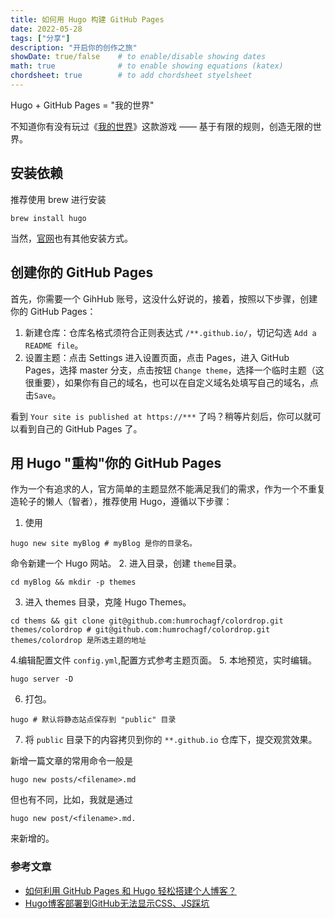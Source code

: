 ```yaml
---
title: 如何用 Hugo 构建 GitHub Pages
date: 2022-05-28
tags: ["分享"]
description: "开启你的创作之旅"
showDate: true/false    # to enable/disable showing dates
math: true              # to enable showing equations (katex)
chordsheet: true        # to add chordsheet styelsheet
---
```


Hugo + GitHub Pages = "我的世界"

不知道你有没有玩过《[我的世界](https://www.minecraft.net/zh-hans)》这款游戏 —— 基于有限的规则，创造无限的世界。

## 安装依赖
推荐使用 brew 进行安装
```shell
brew install hugo
```
当然，[官网](https://gohugo.io/getting-started/installing/)也有其他安装方式。

## 创建你的 GitHub Pages
首先，你需要一个 GihHub 账号，这没什么好说的，接着，按照以下步骤，创建你的 GitHub Pages：
1. 新建仓库：仓库名格式须符合正则表达式 `/**.github.io/`，切记勾选 `Add a README file`。
2. 设置主题：点击 Settings 进入设置页面，点击 Pages，进入 GitHub Pages，选择 master 分支，点击按钮 `Change theme`，选择一个临时主题（这很重要），如果你有自己的域名，也可以在自定义域名处填写自己的域名，点击`Save`。

看到 `Your site is published at https://***` 了吗？稍等片刻后，你可以就可以看到自己的 GitHub Pages 了。
## 用 Hugo "重构"你的 GitHub Pages
作为一个有追求的人，官方简单的主题显然不能满足我们的需求，作为一个不重复造轮子的懒人（智者），推荐使用 Hugo，遵循以下步骤：
1. 使用
```shell
hugo new site myBlog # myBlog 是你的目录名。
```
命令新建一个 Hugo 网站。
2. 进入目录，创建 `theme`目录。
```shell
cd myBlog && mkdir -p themes
```
3. 进入 themes 目录，克隆 Hugo Themes。
```shell
cd thems && git clone git@github.com:humrochagf/colordrop.git themes/colordrop # git@github.com:humrochagf/colordrop.git themes/colordrop 是所选主题的地址
```
4.编辑配置文件 `config.yml`,配置方式参考主题页面。
5. 本地预览，实时编辑。
```shell
hugo server -D 
```
6. 打包。
```shell
hugo # 默认将静态站点保存到 "public" 目录
```
7. 将 `public` 目录下的内容拷贝到你的 `**.github.io` 仓库下，提交观赏效果。


新增一篇文章的常用命令一般是 
```shell
hugo new posts/<filename>.md
```
但也有不同，比如，我就是通过
```shell
hugo new post/<filename>.md.
```
来新增的。
    
### 参考文章
- [如何利用 GitHub Pages 和 Hugo 轻松搭建个人博客？](https://zhuanlan.zhihu.com/p/57361697)
- [Hugo博客部署到GitHub无法显示CSS、JS踩坑](https://blog.csdn.net/qq_45050480/article/details/105325541)